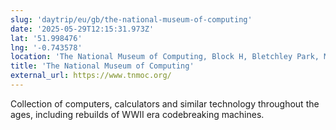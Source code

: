 ```yaml
---
slug: 'daytrip/eu/gb/the-national-museum-of-computing'
date: '2025-05-29T12:15:31.973Z'
lat: '51.998476'
lng: '-0.743578'
location: 'The National Museum of Computing, Block H, Bletchley Park, Milton Keynes MK3 6DS'
title: 'The National Museum of Computing'
external_url: https://www.tnmoc.org/
---
```

Collection of computers, calculators and similar technology throughout the ages, including rebuilds of WWII era codebreaking machines.